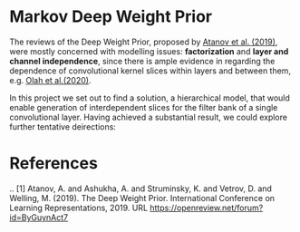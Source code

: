 # Markov Deep Weight Prior

The reviews of the Deep Weight Prior, proposed by [Atanov et al. (2019)](https://openreview.net/forum?id=ByGuynAct7), were mostly concerned with modelling issues: **factorization** and **layer and channel independence**, since there is ample evidence in regarding the dependence of convolutional kernel slices within layers and between them, e.g. [Olah et al.(2020)](https://distill.pub/2020/circuits/zoom-in).

In this project we set out to find a solution, a hierarchical model, that would enable generation of interdependent slices for the filter bank of a single convolutional layer. Having achieved a substantial result, we could explore further tentative deirections:


# References

.. [1] Atanov, A. and Ashukha, A. and Struminsky, K. and Vetrov, D. and Welling, M. (2019). The Deep Weight Prior. International Conference on Learning Representations, 2019. URL https://openreview.net/forum?id=ByGuynAct7
